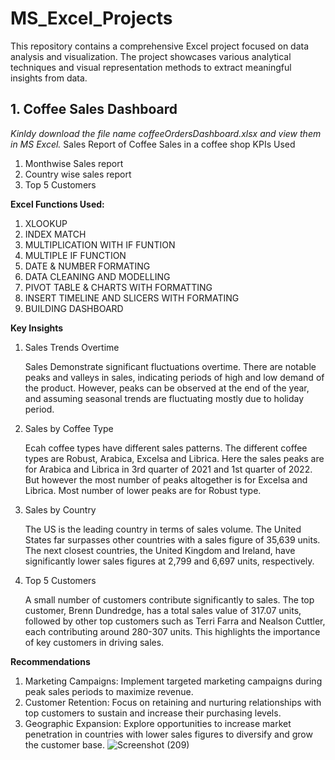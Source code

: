 # MS_Excel_Projects
This repository contains a comprehensive Excel project focused on data analysis and visualization. The project showcases various analytical techniques and visual representation methods to extract meaningful insights from data.

## 1. Coffee Sales Dashboard 
*Kinldy download the file name coffeeOrdersDashboard.xlsx and view them in MS Excel.*
Sales Report of Coffee Sales in a coffee shop
KPIs Used
1. Monthwise Sales report
2. Country wise sales report
3. Top 5 Customers

**Excel Functions Used:**
1. XLOOKUP
2. INDEX MATCH
3. MULTIPLICATION WITH IF FUNTION
4. MULTIPLE IF FUNCTION
5. DATE & NUMBER FORMATING
6. DATA CLEANING AND MODELLING
7. PIVOT TABLE & CHARTS WITH FORMATTING
8. INSERT TIMELINE AND SLICERS WITH FORMATING
9. BUILDING DASHBOARD

**Key Insights**
1. Sales Trends Overtime

   Sales Demonstrate significant fluctuations overtime. There are notable peaks and valleys in sales, indicating periods of high and low demand of the product. However, peaks can be observed at the end of the 
   year, and assuming seasonal trends are fluctuating mostly due to holiday period.

2. Sales by Coffee Type

   Ecah coffee types have different sales patterns. The different coffee types are Robust, Arabica, Excelsa and Librica. Here the sales peaks are for Arabica and Librica in 3rd quarter of 2021 and 1st quarter of 
   2022. But however the most number of peaks altogether is for Excelsa and Librica. Most number of lower peaks are for Robust type.

3. Sales by Country

   The US is the leading country in terms of sales volume. The United States far surpasses other countries with a sales figure of 35,639 units. The next closest countries, the United Kingdom and Ireland, have 
   significantly lower sales figures at 2,799 and 6,697 units, respectively.

4. Top 5 Customers
   
   A small number of customers contribute significantly to sales. The top customer, Brenn Dundredge, has a total sales value of 317.07 units, followed by other top customers such as Terri Farra and Nealson 
   Cuttler, each contributing around 280-307 units. This highlights the importance of key customers in driving sales.

**Recommendations**
1. Marketing Campaigns: Implement targeted marketing campaigns during peak sales periods to maximize revenue.
2. Customer Retention: Focus on retaining and nurturing relationships with top customers to sustain and increase their purchasing levels.
3. Geographic Expansion: Explore opportunities to increase market penetration in countries with lower sales figures to diversify and grow the customer base.
![Screenshot (209)](https://github.com/user-attachments/assets/4943a599-9173-4057-b697-08ee36ee18fd)


